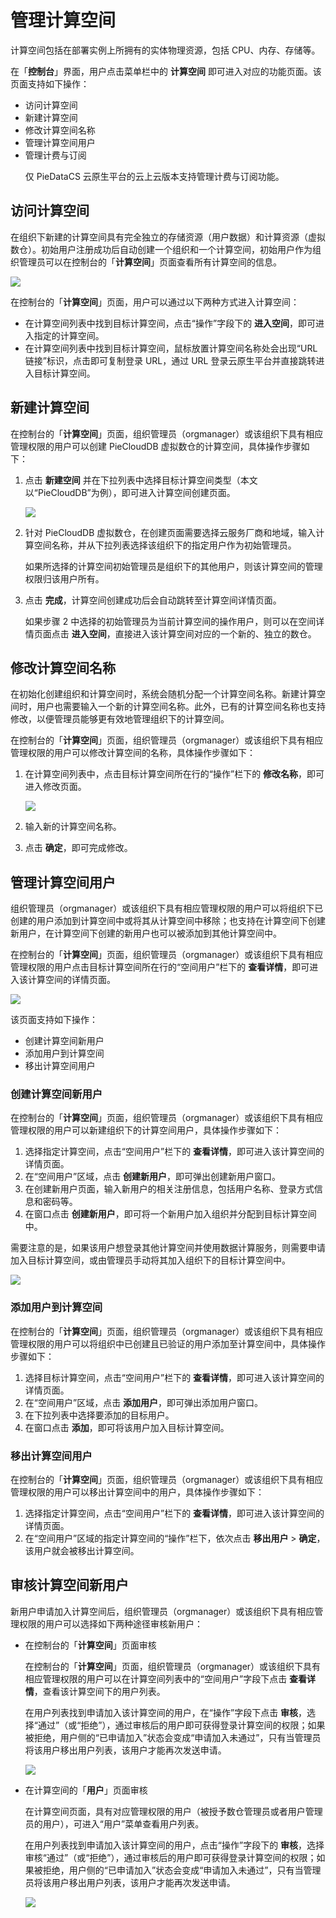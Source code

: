 # 管理计算空间

计算空间包括在部署实例上所拥有的实体物理资源，包括 CPU、内存、存储等。

在「**控制台**」界面，用户点击菜单栏中的 **计算空间** 即可进入对应的功能页面。该页面支持如下操作：

* 访问计算空间
* 新建计算空间
* 修改计算空间名称
* 管理计算空间用户
* 管理计费与订阅
  <note type="tip">
     <p>仅 PieDataCS 云原生平台的云上云版本支持管理计费与订阅功能。</p>   
  </note>

## 访问计算空间

在组织下新建的计算空间具有完全独立的存储资源（用户数据）和计算资源（虚拟数仓）。初始用户注册成功后自动创建一个组织和一个计算空间，初始用户作为组织管理员可以在控制台的「**计算空间**」页面查看所有计算空间的信息。

<img src="https://pdb-doc.oss-cn-beijing.aliyuncs.com/coc-pic/v1/enter-computational-space2.png" scope="external" />

在控制台的「**计算空间**」页面，用户可以通过以下两种方式进入计算空间：

- 在计算空间列表中找到目标计算空间，点击“操作”字段下的 **进入空间**，即可进入指定的计算空间。
- 在计算空间列表中找到目标计算空间，鼠标放置计算空间名称处会出现“URL 链接”标识，点击即可复制登录 URL，通过 URL 登录云原生平台并直接跳转进入目标计算空间。

## 新建计算空间

在控制台的「**计算空间**」页面，组织管理员（orgmanager）或该组织下具有相应管理权限的用户可以创建 PieCloudDB 虚拟数仓的计算空间，具体操作步骤如下：

1. 点击 **新建空间** 并在下拉列表中选择目标计算空间类型（本文以“PieCloudDB”为例），即可进入计算空间创建页面。
   
    <img src="https://pdb-doc.oss-cn-beijing.aliyuncs.com/coc-pic/v1/create-computational-space.png" scope="external" />

2. 针对 PieCloudDB 虚拟数仓，在创建页面需要选择云服务厂商和地域，输入计算空间名称，并从下拉列表选择该组织下的指定用户作为初始管理员。

   <note type="tip">
     <p>如果所选择的计算空间初始管理员是组织下的其他用户，则该计算空间的管理权限归该用户所有。</p>   
   </note>  

3. 点击 **完成**，计算空间创建成功后会自动跳转至计算空间详情页面。

   如果步骤 2 中选择的初始管理员为当前计算空间的操作用户，则可以在空间详情页面点击 **进入空间**，直接进入该计算空间对应的一个新的、独立的数仓。

## 修改计算空间名称

在初始化创建组织和计算空间时，系统会随机分配一个计算空间名称。新建计算空间时，用户也需要输入一个新的计算空间名称。此外，已有的计算空间名称也支持修改，以便管理员能够更有效地管理组织下的计算空间。

在控制台的「**计算空间**」页面，组织管理员（orgmanager）或该组织下具有相应管理权限的用户可以修改计算空间的名称，具体操作步骤如下：

1. 在计算空间列表中，点击目标计算空间所在行的“操作”栏下的 **修改名称**，即可进入修改页面。

   <img src="https://pdb-doc.oss-cn-beijing.aliyuncs.com/coc-pic/v1/rename-space.png" scope="external" />

2. 输入新的计算空间名称。
3. 点击 **确定**，即可完成修改。

## 管理计算空间用户

组织管理员（orgmanager）或该组织下具有相应管理权限的用户可以将组织下已创建的用户添加到计算空间中或将其从计算空间中移除；也支持在计算空间下创建新用户，在计算空间下创建的新用户也可以被添加到其他计算空间中。

在控制台的「**计算空间**」页面，组织管理员（orgmanager）或该组织下具有相应管理权限的用户点击目标计算空间所在行的“空间用户”栏下的 **查看详情**，即可进入该计算空间的详情页面。

<img src="https://pdb-doc.oss-cn-beijing.aliyuncs.com/coc-pic/v1/account-details1.png" scope="external" />

该页面支持如下操作：

* 创建计算空间新用户
* 添加用户到计算空间
* 移出计算空间用户

### 创建计算空间新用户

在控制台的「**计算空间**」页面，组织管理员（orgmanager）或该组织下具有相应管理权限的用户可以新建组织下的计算空间用户，具体操作步骤如下：

1. 选择指定计算空间，点击“空间用户”栏下的 **查看详情**，即可进入该计算空间的详情页面。
2. 在“空间用户”区域，点击 **创建新用户**，即可弹出创建新用户窗口。
3. 在创建新用户页面，输入新用户的相关注册信息，包括用户名称、登录方式信息和密码等。
4. 在窗口点击 **创建新用户**，即可将一个新用户加入组织并分配到目标计算空间中。

需要注意的是，如果该用户想登录其他计算空间并使用数据计算服务，则需要申请加入目标计算空间，或由管理员手动将其加入组织下的目标计算空间中。

<img src="https://pdb-doc.oss-cn-beijing.aliyuncs.com/coc-pic/v1/apply-enter-new-space.png" scope="external" />

### 添加用户到计算空间

在控制台的「**计算空间**」页面，组织管理员（orgmanager）或该组织下具有相应管理权限的用户可以将组织中已创建且已验证的用户添加至计算空间中，具体操作步骤如下：

1. 选择目标计算空间，点击“空间用户”栏下的 **查看详情**，即可进入该计算空间的详情页面。
2. 在“空间用户”区域，点击 **添加用户**，即可弹出添加用户窗口。
3. 在下拉列表中选择要添加的目标用户。
4. 在窗口点击 **添加**，即可将该用户加入目标计算空间。

### 移出计算空间用户

在控制台的「**计算空间**」页面，组织管理员（orgmanager）或该组织下具有相应管理权限的用户可以移出计算空间中的用户，具体操作步骤如下：

1. 选择指定计算空间，点击“空间用户”栏下的 **查看详情**，即可进入该计算空间的详情页面。
2. 在“空间用户”区域的指定计算空间的“操作”栏下，依次点击 **移出用户** > **确定**，该用户就会被移出计算空间。

## 审核计算空间新用户

新用户申请加入计算空间后，组织管理员（orgmanager）或该组织下具有相应管理权限的用户可以选择如下两种途径审核新用户：
* 在控制台的「**计算空间**」页面审核

  在控制台的「**计算空间**」页面，组织管理员（orgmanager）或该组织下具有相应管理权限的用户可以在计算空间列表中的“空间用户”字段下点击 **查看详情**，查看该计算空间下的用户列表。

  在用户列表找到申请加入该计算空间的用户，在“操作”字段下点击 **审核**，选择“通过”（或“拒绝”），通过审核后的用户即可获得登录计算空间的权限；如果被拒绝，用户侧的“已申请加入”状态会变成“申请加入未通过”，只有当管理员将该用户移出用户列表，该用户才能再次发送申请。

  <img src="https://pdb-doc.oss-cn-beijing.aliyuncs.com/coc-pic/v1/approve-new-user-space1.png" scope="external" />

* 在计算空间的「**用户**」页面审核

  在计算空间页面，具有对应管理权限的用户（被授予数仓管理员或者用户管理员的用户），可进入“用户”菜单查看用户列表。
  
  在用户列表找到申请加入该计算空间的用户，点击“操作”字段下的 **审核**，选择审核“通过”（或“拒绝”），通过审核后的用户即可获得登录计算空间的权限；如果被拒绝，用户侧的“已申请加入”状态会变成“申请加入未通过”，只有当管理员将该用户移出用户列表，该用户才能再次发送申请。
   
  <img src="https://pdb-doc.oss-cn-beijing.aliyuncs.com/coc-pic/v1/approve-new-user.png" scope="external" />